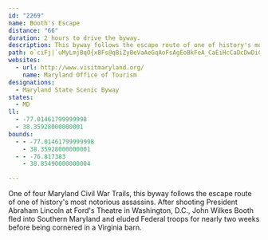 ```yaml
---
id: "2269"
name: Booth's Escape
distance: "66"
duration: 2 hours to drive the byway.
description: This byway follows the escape route of one of history's most notorious assassins on MD-5 from the Maryland border south via other routes to Bel Alton.
path: o`ciFj|`uMyLmjBqO{xBFs@qBiZyBeVaAeGqAoFsAgEoBkFeA_CaEiHcCaDcDwDiC}BmGsEcFqCmCgA{GkBmEs@oT_CIr@]dA{BrDmElEcCpBiBt@gH~BiMdDsHFc@KwG{DqIoIy@k@yDgAwCnRi@lGKtBCzKhAh]jDv|AkIf@mDAi@Lc@^y@~AKl@o@d@qE`GcBfG_ArBmAxAcC~Bo@RYCi@Me@_@o@Ks@HcAZaMlFmHb@sRsEyNkCoBg@iBs@oAq@gCaCkNuOyAq@wFY_a@qAgGsAoPwEaKeBiDCcH^aCAyAWsBeAaMgIcCoAsBYaHZ}BG_B_@}HmCeAg@ol@ni@uGxEcIlEgKrDcCr@uGpAsFl@wGZgCDoGMC_@OSsD_AcAm@_BwAyAmB}CgEyByDoAeCsCuGyLwc@oBqGoQci@}@{CoAgHgNydAgA{GgBaHiAwCoB{DgBgCiDyDyDsCoEuBkDeAmEo@q\oCkHa@aj@sEmIi@mEe@cDgAoBuAkNaMaEwDe@cAOeA~AYbBo@zAiAzAkBlDaIbEuKdBsFvDoOdAyCbBuDbOmUt@uBvAmGPyBBsBSaPDgCv@{HlH_]vEgSpAmHl@oFd@eGfA}WXyC^wBx@eDtB{EdJ{NbCqEzAoEh@aCvBaPtJ{w@NeCDoCO_Fs@sFo@gDyBgIuAsGg@gEs@iLa@_DsSd@uFYeELaHjA{JtByA?w@Uk@_@}EsFgEaEcImHyAaAcA]uASmK}@qIaAsEeAyCaBeRsOgFoCmCsBoOaNeAmAy@wAmCiIcAeCiUoe@yOo]wM_YwFkIiAu@s@KeAR_QlGeDViACmD_@_ZoD}CSyP]kJm@iBCkBVqC~@yAViBYiCq@wKkAwGVaBYyBmBsA_AyA_@yALw@X}MhImFvCaDzAeBj@_A@aBIkJ_CuEg@{m@wHgSaDwLsC_MuDiB}@aE{CeRmS}AoB{DsHy@kAsCgDgGcG_OeLcDgA_NuDaEeBiEyBmAs@kAmAs@_A_AcBs@uBwIy_@sAnBeJ`QyAlBeBrAcAj@mBj@cKbBoLlEwF|AiBP_B@mDYmFyAgUoIoAKy@FoCjA{GdEyBfAcC^sWlCsAXcAj@u@t@_AdBa@|BArAn@hMb@bGt@fFnA~Fp@pEV`Ab@xDDbE_@lEMrCBxDxAxLLxAj@|L?jEUhDeDvVcDxR}Iff@}CtJiF`OQx@M~CYlDiAhSGzDZrCzBtJr@xBlBjD\z@J~@IzC_BUsBDqFlAsAJ_AC_C[eKkCsEg@cDKaKj@wD@qh@uB_SsBsVcBmDEuJNiVy@}CNeNdB{`@~HiBKyB}@o@a@eDgA{AYyCWgELig@rLoFp@cDF}]k@sCMaIaAqDy@iFeByTyJcBk@gGcAiDOqw@_@cEPwBXq@VcEnBwVtOcDnAi@`Fa@bCwApFeLnWsA`@yPtCwEhAcVnD{Ab@s@^iCtBgAjAwJtN_D|DwDdGgAx@}HfE}BdAyDfAi@XyClCeLlL_Av@eA`@wBV_C@e@GgD_AkGsCoAYaF^_DCyTyAeM[aJy@aBFu@PiBr@YVcCbD_B|@wVbEcBNuAKyMeCmGgBgYuEePQsJr@wB^cd@pOwGjCaJvC}H`BkBT_HAaEXsAEqMuAeNWgXmDe@_EDoA^cEIyBM{@]{@_CwDaE`FyAjA}BvAkG`CwKj@wEf@iEr@oZ~IkG|B{DdBmIxEca@vVg^hToM`KoBdBoKtK}Wd[}GnHsCvCwVnQmBlB}EbHcSv[kBjDcBfEy@xCiAtF}ChWu@xEg@xB[lAo@fByAxCcCjDcExDgH`FcClBwClBq[|TyTfP}a@pXQX_OhIyBlBgBrB
websites:
  - url: http://www.visitmaryland.org/
    name: Maryland Office of Tourism
designations:
  - Maryland State Scenic Byway
states:
  - MD
ll:
  - -77.01461799999998
  - 38.35928000000001
bounds:
  - - -77.01461799999998
    - 38.35928000000001
  - - -76.817383
    - 38.85490000000004

---
```


One of four Maryland Civil War Trails, this byway follows the escape route of one of history's most notorious assassins. After shooting President Abraham Lincoln at Ford's Theatre in Washington, D.C., John Wilkes Booth fled into Southern Maryland and eluded Federal troops for nearly two weeks before being cornered in a Virginia barn.
